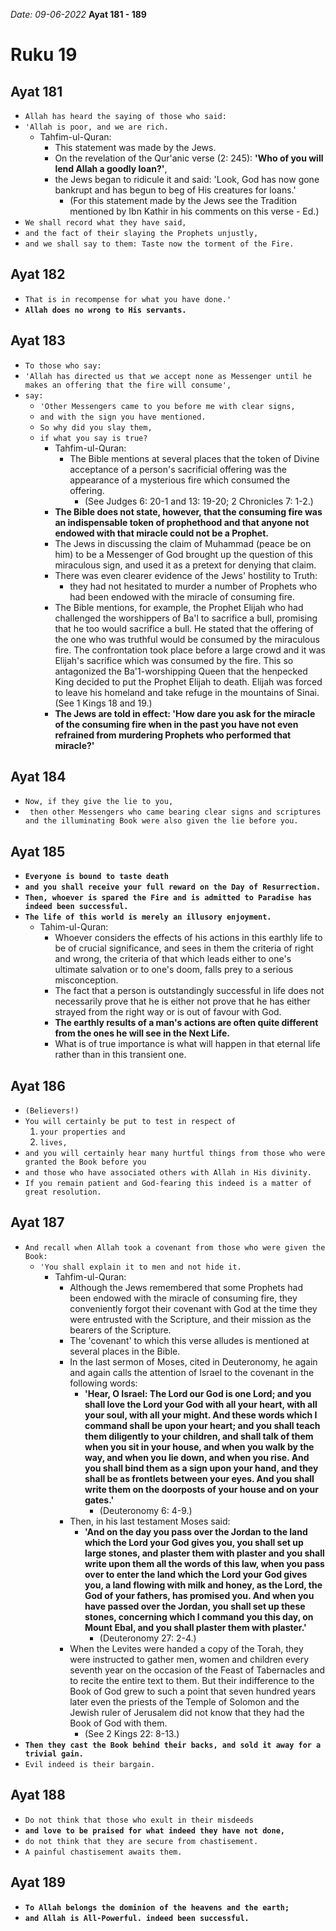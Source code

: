 *Date: 09-06-2022*
**Ayat 181 - 189**
# Ruku 19

## Ayat 181

- `Allah has heard the saying of those who said:` 
- `'Allah is poor, and we are rich.`
  - Tahfim-ul-Quran:
    - This statement was made by the Jews. 
    - On the revelation of the Qur'anic verse (2: 245): **'Who of you will lend Allah a goodly loan?'**, 
    - the Jews began to ridicule it and said: 'Look, God has now gone bankrupt and has begun to beg of His creatures for loans.' 
      - (For this statement made by the Jews see the Tradition mentioned by Ibn Kathir in his comments on this verse - Ed.)
- `We shall record what they have said,`
- `and the fact of their slaying the Prophets unjustly,`
- `and we shall say to them: Taste now the torment of the Fire.`
 

## Ayat 182

- `That is in recompense for what you have done.'`
- **`Allah does no wrong to His servants.`**


## Ayat 183
  - `To those who say:`
- `'Allah has directed us that we accept none as Messenger until he makes an offering that the fire will consume',`
- `say:`
  - `'Other Messengers came to you before me with clear signs,` 
  - `and with the sign you have mentioned.`
  - `So why did you slay them,`
  - `if what you say is true?`
    - Tahfim-ul-Quran:
      - The Bible mentions at several places that the token of Divine acceptance of a person's sacrificial offering was the appearance of a mysterious fire which consumed the offering.
        -  (See Judges 6: 20-1 and 13: 19-20; 2 Chronicles 7: 1-2.) 
     - **The Bible does not state, however, that the consuming fire was an indispensable token of prophethood and that anyone not endowed with that miracle could not be a Prophet.** 
     - The Jews in discussing the claim of Muhammad (peace be on him) to be a Messenger of God brought up the question of this miraculous sign, and used it as a pretext for denying that claim. 
     - There was even clearer evidence of the Jews' hostility to Truth:
       - they had not hesitated to murder a number of Prophets who had been endowed with the miracle of consuming fire. 
     - The Bible mentions, for example, the Prophet Elijah who had challenged the worshippers of Ba'l to sacrifice a bull, promising that he too would sacrifice a bull. He stated that the offering of the one who was truthful would be consumed by the miraculous fire. The confrontation took place before a large crowd and it was Elijah's sacrifice which was consumed by the fire. This so antagonized the Ba'1-worshipping Queen that the henpecked King decided to put the Prophet Elijah to death. Elijah was forced to leave his homeland and take refuge in the mountains of Sinai. (See 1 Kings 18 and 19.) 
     - **The Jews are told in effect: 'How dare you ask for the miracle of the consuming fire when in the past you have not even refrained from murdering Prophets who performed that miracle?'**


## Ayat 184
- `Now, if they give the lie to you,`
- ` then other Messengers who came bearing clear signs and scriptures and the illuminating Book were also given the lie before you.`


## Ayat 185
- **`Everyone is bound to taste death`**
- **`and you shall receive your full reward on the Day of Resurrection.`**
- **`Then, whoever is spared the Fire and is admitted to Paradise has indeed been successful.`**
- **`The life of this world is merely an illusory enjoyment.`**
  - Tahim-ul-Quran:
    - Whoever considers the effects of his actions in this earthly life to be of crucial significance, and sees in them the criteria of right and wrong, the criteria of that which leads either to one's ultimate salvation or to one's doom, falls prey to a serious misconception. 
    - The fact that a person is outstandingly successful in life does not necessarily prove that he is either not prove that he has either strayed from the right way or is out of favour with God. 
    - **The earthly results of a man's actions are often quite different from the ones he will see in the Next Life.** 
    - What is of true importance is what will happen in that eternal life rather than in this transient one.


## Ayat 186
- `(Believers!)`
- `You will certainly be put to test in respect of` 
  1. `your properties and` 
  2. `lives,` 
- `and you will certainly hear many hurtful things from those who were granted the Book before you`
- `and those who have associated others with Allah in His divinity.`
- `If you remain patient and God-fearing this indeed is a matter of great resolution.`


## Ayat 187
- `And recall when Allah took a covenant from those who were given the Book:`
  - `'You shall explain it to men and not hide it.`
    - Tahfim-ul-Quran:
      - Although the Jews remembered that some Prophets had been endowed with the miracle of consuming fire, they conveniently forgot their covenant with God at the time they were entrusted with the Scripture, and their mission as the bearers of the Scripture. 
      - The 'covenant' to which this verse alludes is mentioned at several places in the Bible. 
      - In the last sermon of Moses, cited in Deuteronomy, he again and again calls the attention of Israel to the covenant in the following words: 
        - **'Hear, O Israel: The Lord our God is one Lord; and you shall love the Lord your God with all your heart, with all your soul, with all your might. And these words which I command shall be upon your heart; and you shall teach them diligently to your children, and shall talk of them when you sit in your house, and when you walk by the way, and when you lie down, and when you rise. And you shall bind them as a sign upon your hand, and they shall be as frontlets between your eyes. And you shall write them on the doorposts of your house and on your gates.'** 
          - (Deuteronomy 6: 4-9.)
      - Then, in his last testament Moses said: 
        - **'And on the day you pass over the Jordan to the land which the Lord your God gives you, you shall set up large stones, and plaster them with plaster and you shall write upon them all the words of this law, when you pass over to enter the land which the Lord your God gives you, a land flowing with milk and honey, as the Lord, the God of your fathers, has promised you. And when you have passed over the Jordan, you shall set up these stones, concerning which I command you this day, on Mount Ebal, and you shall plaster them with plaster.'** 
          - (Deuteronomy 27: 2-4.) 
      - When the Levites were handed a copy of the Torah, they were instructed to gather men, women and children every seventh year on the occasion of the Feast of Tabernacles and to recite the entire text to them. But their indifference to the Book of God grew to such a point that seven hundred years later even the priests of the Temple of Solomon and the Jewish ruler of Jerusalem did not know that they had the Book of God with them. 
        - (See 2 Kings 22: 8-13.)
- **`Then they cast the Book behind their backs, and sold it away for a trivial gain.`**
- `Evil indeed is their bargain.`


## Ayat 188
- `Do not think that those who exult in their misdeeds` 
- **`and love to be praised for what indeed they have not done,`**
- `do not think that they are secure from chastisement.`
- `A painful chastisement awaits them.`

## Ayat 189
- **`To Allah belongs the dominion of the heavens and the earth;`**
- **`and Allah is All-Powerful. indeed been successful.`**



